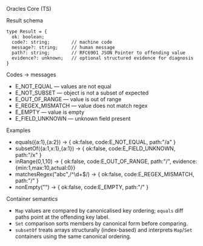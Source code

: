 Oracles Core (TS)

Result schema

```
type Result = {
  ok: boolean;
  code?: string;        // machine code
  message?: string;     // human message
  path?: string;        // RFC6901 JSON Pointer to offending value
  evidence?: unknown;   // optional structured evidence for diagnosis
}
```

Codes → messages

- E_NOT_EQUAL — values are not equal
- E_NOT_SUBSET — object is not a subset of expected
- E_OUT_OF_RANGE — value is out of range
- E_REGEX_MISMATCH — value does not match regex
- E_EMPTY — value is empty
- E_FIELD_UNKNOWN — unknown field present

Examples

- equals({a:1},{a:2}) → { ok:false, code:E_NOT_EQUAL, path:"/a" }
- subsetOf({a:1,x:1},{a:1}) → { ok:false, code:E_FIELD_UNKNOWN, path:"/x" }
- inRange(0,1,10) → { ok:false, code:E_OUT_OF_RANGE, path:"/", evidence:{min:1,max:10,actual:0}}
- matchesRegex("abc",/^\d+$/) → { ok:false, code:E_REGEX_MISMATCH, path:"/" }
- nonEmpty("") → { ok:false, code:E_EMPTY, path:"/" }

Container semantics

- `Map` values are compared by canonicalised key ordering; `equals` diff paths
  point at the offending key label.
- `Set` comparison sorts members by canonical form before comparing.
- `subsetOf` treats arrays structurally (index-based) and interprets
  `Map`/`Set` containers using the same canonical ordering.
